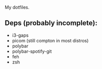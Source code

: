 My dotfiles.

## Deps (probably incomplete):
- i3-gaps
- picom (still compton in most distros)
- polybar
- polybar-spotify-git
- feh
- zsh

